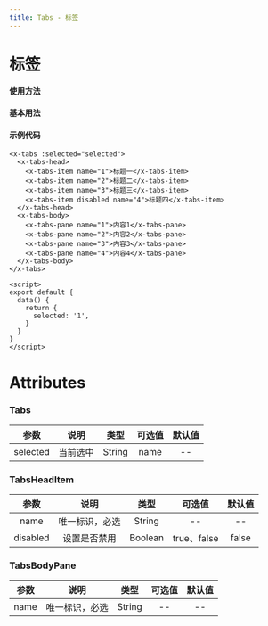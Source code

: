 ```yaml
---
title: Tabs - 标签
---
```

# 标签

**使用方法**

#### 基本用法

<ClientOnly>
<tabs-demos></tabs-demos>
</ClientOnly>

#### 示例代码

```vue
<x-tabs :selected="selected">
  <x-tabs-head>
    <x-tabs-item name="1">标题一</x-tabs-item>
    <x-tabs-item name="2">标题二</x-tabs-item>
    <x-tabs-item name="3">标题三</x-tabs-item>
    <x-tabs-item disabled name="4">标题四</x-tabs-item>
  </x-tabs-head>
  <x-tabs-body>
    <x-tabs-pane name="1">内容1</x-tabs-pane>
    <x-tabs-pane name="2">内容2</x-tabs-pane>
    <x-tabs-pane name="3">内容3</x-tabs-pane>
    <x-tabs-pane name="4">内容4</x-tabs-pane>
  </x-tabs-body>
</x-tabs>

<script>
export default {
  data() {
    return {
      selected: '1',
    }
  }
}
</script>
```

# Attributes

### Tabs

|参数| 说明 |  类型  | 可选值 | 默认值 |
| :-------------: |:-------------:| :-----:|:-----:|:-----:|
|selected| 当前选中 | String |name| --

### TabsHeadItem 
|参数| 说明 |  类型  | 可选值 | 默认值 |
| :-------------: |:-------------:| :-----:|:-----:|:-----:|
|name| 唯一标识，必选 | String |--|-- 
|disabled|设置是否禁用|Boolean|true、false|false

### TabsBodyPane
|参数| 说明 |  类型  | 可选值 | 默认值 |
| :-------------: |:-------------:| :-----:|:-----:|:-----:|
|name| 唯一标识，必选 | String |--|-- 